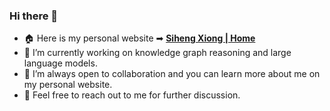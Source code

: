 ### Hi there 👋
- 🏠 Here is my personal website ➡ [**Siheng Xiong | Home**](https://xiongsiheng.github.io/)
- 🔭 I’m currently working on knowledge graph reasoning and large language models.
- 👯 I’m always open to collaboration and you can learn more about me on my personal website.
- 💬 Feel free to reach out to me for further discussion.
